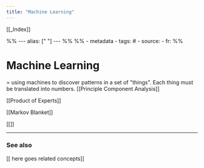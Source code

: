 ```yaml
---
title: "Machine Learning"
---
```


[[_Index]]

%% ---
alias: [" "]
--- %%
%% - metadata
	- tags: #
	- source: 
	- fr: 
%%

# Machine Learning
= using machines to discover patterns in a set of "things". Each thing must be translated into numbers.
[[Principle Component Analysis]]

[[Product of Experts]]

[[Markov Blanket]]

[[]]

-------------
### See also
[[ here goes related concepts]]



